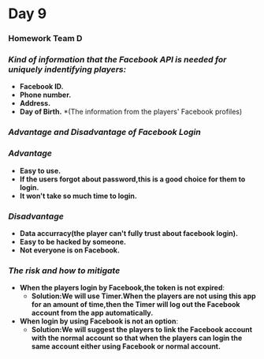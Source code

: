 # Day 9

### Homework Team D

### _Kind of information that the Facebook API is needed for uniquely indentifying players:_
* __Facebook ID.__
* __Phone number.__
* __Address.__
* __Day of Birth.__
*(The information from the players' Facebook profiles)
  

### _Advantage and Disadvantage of Facebook Login_
### _Advantage_
* __Easy to use.__
* __If the users forgot about password,this is a good choice for them to login.__ 
* __It won't take so much time to login.__
### _Disadvantage_
* __Data accurracy(the player can't fully trust about facebook login).__
*  __Easy to be hacked by someone.__
*  __Not everyone is on Facebook.__


### _The risk and how to mitigate_
* __When the players login by Facebook,the token is not expired__: 
    * __Solution:We will use Timer.When the players are not using this app for an amount of time,then the Timer will log out the Facebook account from the app automatically.__
* __When login by  using Facebook is not an option__:  
    * __Solution:We will suggest the players to link the Facebook account with the normal account so that when the players can login the same account either using Facebook or normal account.__
